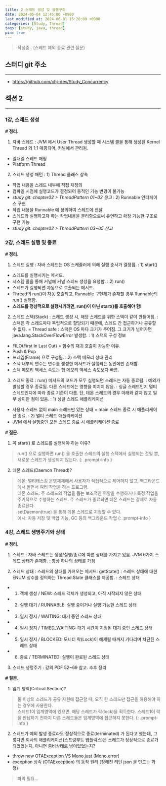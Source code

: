```yaml
---
title: 2 스레드 생성 및 실행구조
date: 2024-05-04 12:45:00 +0900
last_modified_at: 2024-06-01 15:20:00 +0900
categories: [Study, Thread]
tags: [study, java, thread]
pin: true
---
```


> 작성중.. (스레드 예외 종료 관련 질문)

## 스터디 git 주소
<hr/>

- <https://github.com/chj-dev/Study_Concurrency>


## 섹션 2
<hr/>

### 1강, 스레드 생성

**# 정리.**

1. 자바 스레드
: JVM 에서 User Thread 생성할 때 시스템 콜을 통해 생성된 Kernel Thread 와 1:1 매핑되어, 커널에서 관리됨.   
- 일대일 스레드 매핑   
- Platform Thread    

2. 스레드 생성 패턴
: 1) Thread 클래스 상속   
- 작업 내용을 스레드 내부에 직접 재정의  
- 컴파일 시점에 실행코드가 결정되어 동적인 기능 변경이 불가능   
- *study git: chapter02 > ThreadPattern 01~02 참고*
: 2) Runnable 인터페이스 구현   
- 작업 내용을 Runnable 에 정의하여 스레드에 전달   
- 스레드와 실행하고자 하는 작업내용을 분리함으로써 유연하고 확장 가능한 구조로 구현 가능   
- *study git: chapter02 > ThreadPattern 03~05 참고*


### 2강, 스레드 실행 및 종료

**# 정리.**

1. 스레드 실행
: 자바 스레드는 OS 스케줄러에 의해 실행 순서가 결정됨.
: 1) start()   
- 스레드를 실행시키는 메서드.   
- 시스템 콜을 통해 커널에 커널 스레드 생성을 요청함.
: 2) run()   
- 스레드가 실행되면 자동으로 호출되는 메서드.   
- Thread의 run()이 자동 호출되고, Runnable 구현체가 존재할 경우 Runnable의 run() 실행함.   
- **스레드를 정상적으로 실행시키려면, run()이 아닌 start()를 호출해야 함!**

2. 스레드 스택(Stack)
: 스레드 생성 시, 해당 스레드를 위한 스택이 같이 만들어짐.
: 스택은 각 스레드마다 독립적으로 할당되기 때문에, 스레드 간 접근하거나 공유할 수 없다. = Thread safe
: 스택은 OS 마다 크기가 주어짐. 그 크기가 넘어가면 java.lang.StackOverFlowError 발생함.
: 1) 스택의 구성 정보   
- FILO(First In Last Out) = 함수의 재귀 호출이 가능한 이유.   
- Push & Pop   
- 프레임(Frame) 으로 구성됨.
: 2) 스택 메모리 상태 관리   
- 스택 내부의 변수는 변수를 생성한 메서드가 실행되는 동안에만 존재함.   
- 스택 메모리 액세스 속도는 힙 메모리 액세스 속도보다 빠름.

3. 스레드 종료
: run() 메서드의 코드가 모두 실행되면 스레드는 자동 종료됨.
: 예외가 발생할 경우 종료됨. 다른 스레드에는 영향을 미치지 않음.
: 싱글 스레드인지 멀티 스레드인지에 따라 종료 기준이 다름. 단, 데몬 스레드의 경우 아래와 같지 않고 일부 상이한 점이 있음.
: 1) 싱글 스레드 애플리케이션   
- 사용자 스레드 없이 main 스레드만 있는 상태 = main 스레드 종료 시 애플리케이션 종료.
: 2) 멀티 스레드 애플리케이션   
- JVM 에서 실행중인 모든 스레드 종료 시 애플리케이션 종료

**# 질문.**
1. 꼭 start() 로 스레드를 실행해야 하는 이유?

> run() 으로 실행하면 run() 을 호출한 스레드의 실행 스택에서 실행되는 것일 뿐, 새로운 스레드가 생성되지 않는다.
{: .prompt-info }

2. 데몬 스레드(Daemon Thread)?

> 데몬: 멀티태스킹 운영체제에서 사용자가 직접적으로 제어하지 않고, 백그라운드에서 돌면서 여러 작업을 하는 프로그램.   
> 데몬 스레드: 주 스레드의 작업을 돕는 보조적인 역할을 수행하거나 특정 작업을 주기적으로 수행하는 스레드. 주 스레드가 종료되면 데몬 스레드는 강제로 자동 종료된다.   
> setDaemon(true) 을 통해 데몬 스레드로 지정할 수 있다.   
> 예시: 자동 저장 및 백업 기능, GC 등의 백그라운드 작업
{: .prompt-info }


### 4강, 스레드 생명주기와 상태

**# 정리.**

1. 스레드
: 자바 스레드는 생성/실행/종료에 따른 상태를 가지고 있음. JVM 6가지 스레드 상태가 존재함.
: 항상 하나의 상태를 가짐

2. 스레드 상태
: 스레드의 상태를 가져오는 메서드: getState()
: 스레드 상태에 대한 ENUM 상수를 정의하는 Thread.State 클래스를 제공함.
: 스레드 상태   
- 1) 객체 생성 / NEW: 스레드 객체가 생성되고, 아직 시작되지 않은 상태   
- 2) 실행 대기 / RUNNABLE: 실행 중이거나 실행 가능한 스레드 상태   
- 3) 일시 정지 / WAITING: 대기 중인 스레드 상태   
- 4) 일시 정지 / TIMED_WAITING: 대기 시간이 지정된 대기 중인 스레드 상태   
- 5) 일시 정지 / BLOCKED: 모니터 락(Lock)이 해제될 때까지 기다리며 차단된 스레드 상태   
- 6) 종료 / TERMINATED: 실행이 완료된 스레드 상태

3. 스레드 생명주기
: 강의 PDF 52~69 참고. 추후 정리

**# 질문.**

1. 임계 영역(Critical Section)?

> 둘 이상의 스레드가 공유 자원에 접근할 때, 오직 한 스레드만 접근을 허용해야 하는 경우에 사용한다.    
> 스레드1이 임계영역에 있으면, 해당 스레드가 락(lock)을 획득한다. 스레드1이 락을 반납하기 전까지 다른 스레드들은 임계영역에 접근하지 못한다.
{: .prompt-info }

2. 스레드가 예외 발생 종료라도 정상적으로 종료(terminated) 가 된다고 했는데,
   그렇다면 회사의 애플리케이션(스프링부트 웹플럭스)은 스레드가 정상적으로 종료가 되었었는지, 아니면 좀비상태로 남아있었는지?
- throw new OTAException VS Mono.just (Mono.error)
- exception 상속 (OTAException) 의 동작 원리 (정해진 리턴 json 을 만드는 과정)

> 파악 필요...
